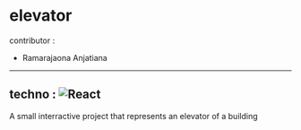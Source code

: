  # elevator
 contributor :
  - Ramarajaona Anjatiana
---
 techno : ![React](https://img.shields.io/badge/-React-black?style=flat-square&logo=react)
---
A small interractive project that represents an elevator of a building

